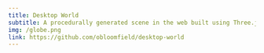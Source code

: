 ```yaml
---
title: Desktop World
subtitle: A procedurally generated scene in the web built using Three.js. Final Project for CSCI1230 - Introduction to Computer Graphics
img: /globe.png
link: https://github.com/obloomfield/desktop-world
---
```

